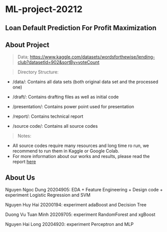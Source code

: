 # ML-project-20212

## Loan Default Prediction For Profit Maximization

## About Project

> Data; https://www.kaggle.com/datasets/wordsforthewise/lending-club?datasetId=902&sortBy=voteCount

> Directory Structure:

- /data/: Contains all data sets (both original data set and the processed one)

- /draft/: Contains drafting files as well as initial code

- /presentation/: Contains power point used for presentation

- /report/: Contains technical report

- /source code/: Contains all source codes

> Notes: 
- All source codes require many resources and long time ro run, we recommend to run them in Kaggle or Google Colab.
- For more information about our works and results, please read the report [here](./report/ML_Report.pdf)

## About Us

Nguyen Ngoc Dung 20204905: EDA + Feature Engineering + Design code + experiment Logistic Regression and SVM

Nguyen Huy Hai 20200194: experiment adaBoost and Decision Tree

Duong Vu Tuan Minh 20209705: experiment RandomForest and xgBoost

Nguyen Hai Long 20204920: experiment Perceptron and MLP

